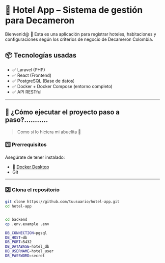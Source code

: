 # 🏨 Hotel App – Sistema de gestión para Decameron

Bienvenid@ 👋 Esta es una aplicación para registrar hoteles, habitaciones y configuraciones según los criterios de negocio de Decameron Colombia.

## 📦 Tecnologías usadas

- ✅ Laravel (PHP)
- ✅ React (Frontend)
- ✅ PostgreSQL (Base de datos)
- ✅ Docker + Docker Compose (entorno completo)
- ✅ API RESTful

---

## 🚀 ¿Cómo ejecutar el proyecto paso a paso?...........

> Como si lo hiciera mi abuelita 👵

### 1️⃣ Prerrequisitos

Asegúrate de tener instalado:

- 🐳 [Docker Desktop](https://www.docker.com/products/docker-desktop/)
- Git

---

### 2️⃣ Clona el repositorio

```bash
git clone https://github.com/tuusuario/hotel-app.git
cd hotel-app


cd backend
cp .env.example .env

DB_CONNECTION=pgsql
DB_HOST=db
DB_PORT=5432
DB_DATABASE=hotel_db
DB_USERNAME=hotel_user
DB_PASSWORD=secret
